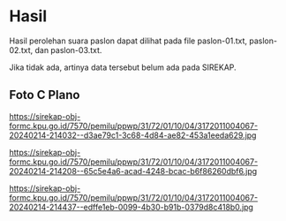 # Hasil

Hasil perolehan suara paslon dapat dilihat pada file paslon-01.txt, paslon-02.txt, dan paslon-03.txt.

Jika tidak ada, artinya data tersebut belum ada pada SIREKAP.

## Foto C Plano

https://sirekap-obj-formc.kpu.go.id/7570/pemilu/ppwp/31/72/01/10/04/3172011004067-20240214-214032--d3ae79c1-3c68-4d84-ae82-453a1eeda629.jpg

https://sirekap-obj-formc.kpu.go.id/7570/pemilu/ppwp/31/72/01/10/04/3172011004067-20240214-214208--65c5e4a6-acad-4248-bcac-b6f86260dbf6.jpg

https://sirekap-obj-formc.kpu.go.id/7570/pemilu/ppwp/31/72/01/10/04/3172011004067-20240214-214437--edffe1eb-0099-4b30-b91b-0379d8c418b0.jpg
